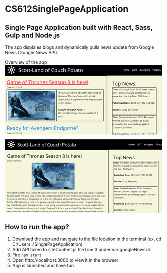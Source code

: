 # CS612SinglePageApplication

## Single Page Application built with React, Sass, Gulp and Node.js

The app displaies blogs and dynamically pulls news update from Google News (Google News API). <br />

Overview of the app<br />
![alt text](https://raw.githubusercontent.com/scottsun17/CS612SinglePageApplication/master/src/components/pages/images/overview.PNG)

![alt text](https://raw.githubusercontent.com/scottsun17/CS612SinglePageApplication/master/src/components/pages/images/gotpost.PNG)


## How to run the app?
1. Download the app and navigate to the file location in the terminal (ex. cd C:\Users\..\SinglePageApplication)
2. Add API token to siteContent.js file Line 3 under var googleNewsUrl
3. Fire `npm start`
4. Open http://localhost:3000 to view it in the browser
5. App is launched and have fun


